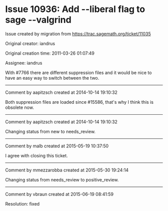 # Issue 10936: Add --liberal flag to sage --valgrind

Issue created by migration from https://trac.sagemath.org/ticket/11035

Original creator: iandrus

Original creation time: 2011-03-26 01:07:49

Assignee: iandrus

With #7766 there are different suppression files and it would be nice to have an easy way to switch between the two.


---

Comment by aapitzsch created at 2014-10-14 19:10:32

Both suppression files are loaded since #15586, that's why I think this is obsolete now.


---

Comment by aapitzsch created at 2014-10-14 19:10:32

Changing status from new to needs_review.


---

Comment by malb created at 2015-05-19 10:37:50

I agree with closing this ticket.


---

Comment by mmezzarobba created at 2015-05-30 19:24:14

Changing status from needs_review to positive_review.


---

Comment by vbraun created at 2015-06-19 08:41:59

Resolution: fixed
